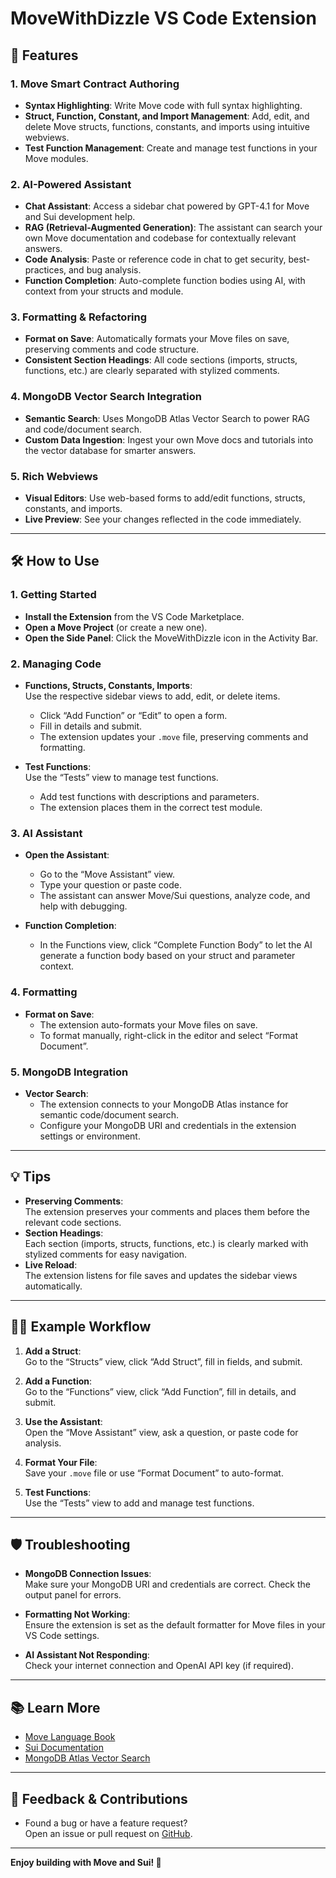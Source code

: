 
# MoveWithDizzle VS Code Extension

## 🚀 Features

### 1. Move Smart Contract Authoring
- **Syntax Highlighting**: Write Move code with full syntax highlighting.
- **Struct, Function, Constant, and Import Management**: Add, edit, and delete Move structs, functions, constants, and imports using intuitive webviews.
- **Test Function Management**: Create and manage test functions in your Move modules.

### 2. AI-Powered Assistant
- **Chat Assistant**: Access a sidebar chat powered by GPT-4.1 for Move and Sui development help.
- **RAG (Retrieval-Augmented Generation)**: The assistant can search your own Move documentation and codebase for contextually relevant answers.
- **Code Analysis**: Paste or reference code in chat to get security, best-practices, and bug analysis.
- **Function Completion**: Auto-complete function bodies using AI, with context from your structs and module.

### 3. Formatting & Refactoring
- **Format on Save**: Automatically formats your Move files on save, preserving comments and code structure.
- **Consistent Section Headings**: All code sections (imports, structs, functions, etc.) are clearly separated with stylized comments.

### 4. MongoDB Vector Search Integration
- **Semantic Search**: Uses MongoDB Atlas Vector Search to power RAG and code/document search.
- **Custom Data Ingestion**: Ingest your own Move docs and tutorials into the vector database for smarter answers.

### 5. Rich Webviews
- **Visual Editors**: Use web-based forms to add/edit functions, structs, constants, and imports.
- **Live Preview**: See your changes reflected in the code immediately.

---

## 🛠️ How to Use

### 1. Getting Started
- **Install the Extension** from the VS Code Marketplace.
- **Open a Move Project** (or create a new one).
- **Open the Side Panel**: Click the MoveWithDizzle icon in the Activity Bar.

### 2. Managing Code
- **Functions, Structs, Constants, Imports**:  
  Use the respective sidebar views to add, edit, or delete items.  
  - Click “Add Function” or “Edit” to open a form.
  - Fill in details and submit.  
  - The extension updates your `.move` file, preserving comments and formatting.

- **Test Functions**:  
  Use the “Tests” view to manage test functions.  
  - Add test functions with descriptions and parameters.
  - The extension places them in the correct test module.

### 3. AI Assistant
- **Open the Assistant**:  
  - Go to the “Move Assistant” view.
  - Type your question or paste code.
  - The assistant can answer Move/Sui questions, analyze code, and help with debugging.

- **Function Completion**:  
  - In the Functions view, click “Complete Function Body” to let the AI generate a function body based on your struct and parameter context.

### 4. Formatting
- **Format on Save**:  
  - The extension auto-formats your Move files on save.
  - To format manually, right-click in the editor and select “Format Document”.

### 5. MongoDB Integration
- **Vector Search**:  
  - The extension connects to your MongoDB Atlas instance for semantic code/document search.
  - Configure your MongoDB URI and credentials in the extension settings or environment.

---

## 💡 Tips

- **Preserving Comments**:  
  The extension preserves your comments and places them before the relevant code sections.
- **Section Headings**:  
  Each section (imports, structs, functions, etc.) is clearly marked with stylized comments for easy navigation.
- **Live Reload**:  
  The extension listens for file saves and updates the sidebar views automatically.

---

## 🧑‍🏫 Example Workflow

1. **Add a Struct**:  
   Go to the “Structs” view, click “Add Struct”, fill in fields, and submit.

2. **Add a Function**:  
   Go to the “Functions” view, click “Add Function”, fill in details, and submit.

3. **Use the Assistant**:  
   Open the “Move Assistant” view, ask a question, or paste code for analysis.

4. **Format Your File**:  
   Save your `.move` file or use “Format Document” to auto-format.

5. **Test Functions**:  
   Use the “Tests” view to add and manage test functions.

---

## 🛡️ Troubleshooting

- **MongoDB Connection Issues**:  
  Make sure your MongoDB URI and credentials are correct. Check the output panel for errors.

- **Formatting Not Working**:  
  Ensure the extension is set as the default formatter for Move files in your VS Code settings.

- **AI Assistant Not Responding**:  
  Check your internet connection and OpenAI API key (if required).

---

## 📚 Learn More

- [Move Language Book](https://move-language.github.io/move/)
- [Sui Documentation](https://docs.sui.io/)
- [MongoDB Atlas Vector Search](https://www.mongodb.com/products/platform/atlas-vector-search)

---

## 📝 Feedback & Contributions

- Found a bug or have a feature request?  
  Open an issue or pull request on [GitHub](https://github.com/ovodo/movewithdizzle).

---

**Enjoy building with Move and Sui! 🚀**
